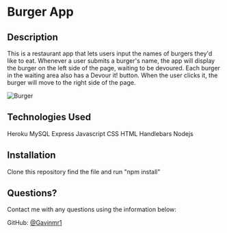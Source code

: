 # Burger App

  ## Description 
  
  This is a restaurant app that lets users input the names of burgers they'd like to eat. Whenever a user submits a burger's name, the app will display the burger on the left side of the page, waiting to be devoured. Each burger in the waiting area also has a Devour it! button. When the user clicks it, the burger will move to the right side of the page.
  
![Burger](public/assets/employee-tracker.gif)


  ## Technologies Used
  
  Heroku
  MySQL
  Express
  Javascript
  CSS
  HTML
  Handlebars
  Nodejs
  
  ## Installation

  Clone this repository find the file and run "npm install" 
  
  ## Questions? 
  
  Contact me with any questions using the information below:
 
  GitHub: [@Gavinmr1](https://api.github.com/users/Gavinmr1)
  